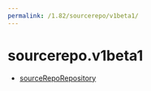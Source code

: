 ```yaml
---
permalink: /1.82/sourcerepo/v1beta1/
---
```


# sourcerepo.v1beta1



* [sourceRepoRepository](sourceRepoRepository.md)